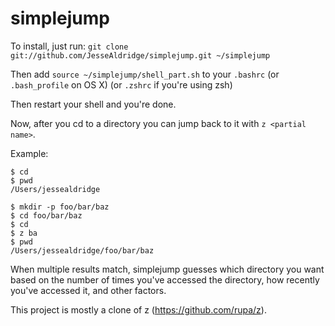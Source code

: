 simplejump
==========

To install, just run: 
    `git clone git://github.com/JesseAldridge/simplejump.git ~/simplejump`

Then add `source ~/simplejump/shell_part.sh` to your `.bashrc` (or `.bash_profile` on OS X) (or `.zshrc` if you're using zsh)

Then restart your shell and you're done.

Now, after you cd to a directory you can jump back to it with `z <partial name>`.

Example:

    $ cd
    $ pwd
    /Users/jessealdridge
    
    $ mkdir -p foo/bar/baz
    $ cd foo/bar/baz
    $ cd
    $ z ba
    $ pwd
    /Users/jessealdridge/foo/bar/baz

When multiple results match, simplejump guesses which directory you want based
on the number of times you've accessed the directory, how recently you've
accessed it, and other factors.

This project is mostly a clone of z (https://github.com/rupa/z).

